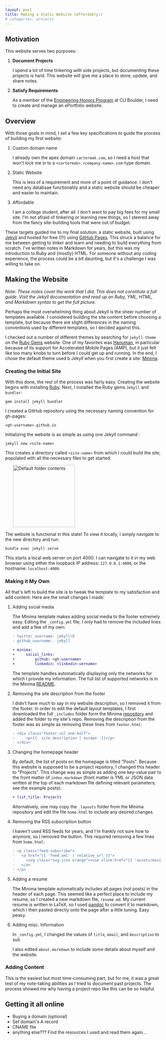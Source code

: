 ```yaml
---
layout: post
title: Making a Static Website (Affordably!)
# categories: projects
---
```


## Motivation

This website serves two purposes:

1. **Document Projects**

    I spend a lot of time tinkering with side projects, but documenting these projects is hard. This website will give me a place to store, update, and share notes. 

1. **Satisfy Requirements**

    As a member of the [Engineering Honors Program](https://cuengineeringhonors.com/) at CU Boulder, I need to create and manage an ePortfolio website. 

## Overview

With those goals in mind, I set a few key specifications to guide the process of building my first website:

1. Custom domain name

    I already own the apex domain `cartermak.com`, so I need a host that won't lock me in to a `<cartermak>.<company-name>.com`-type domain.

2. Static Website

    This is less of a requirement and more of a point of guidance. I don't need any databsae functionality and a static website should be cheaper and easier to maintain. 

3. Affordable

    I am a college student, after all. I don't want to pay big fees for my small site. I'm not afraid of tinkering or learning new things, so I steered away from the fancy site-building tools that were out of budget.

These targets guided me to my final solution: a static website, built using [Jekyll](https://jekyllrb.com/) and hosted for free (!!!) using [GitHub Pages](https://pages.github.com/). This struck a balance for me between getting to tinker and learn and needing to build everything from scratch. I've written notes in Markdown for years, but this was my introduction to Ruby and (mostly) HTML. For someone without any coding experience, the process could be a bit daunting, but it's a challenge I was willing to take on.

## Making the Website

*Note: These notes cover the work that I did. This does not constitute a full guide. Visit the Jekyll documentation and read up on Ruby, YML, HTML, and Markdown syntax to get the full picture.*

Perhaps the most overwhelming thing about Jekyll is the sheer number of templates available. I considered building the site content before choosing a template, but because there are slight differences in the naming conventions used by different templates, so I decided against this. 

I checked out a number of different themes by searching for `jekyll-theme` on the [Ruby Gems](https://rubygems.org/search?utf8=%E2%9C%93&query=jekyll-theme) website. One of my favorites was [Hanuman](https://rubygems.org/gems/hanuman), in particular because of its support for Accelerated Mobile Pages (AMP), but it just felt like too many knobs to turn before I could get up and running. In the end, I chose the default theme used b Jekyll when you first create a site: [Minima](https://github.com/jekyll/minima).

### Creating the Initial Site

With this done, the rest of the process was fairly easy. Creating the website begins with installing [Ruby](https://www.ruby-lang.org/en/). Next, I installed the Ruby gems `Jekyll` and `bundler`:

    gem install jekyll bundler

I created a GitHub repository using the necessary naming convention for gh-pages:

    <gh-username>.github.io

Initializing the website is as simple as using one Jekyll command :

    jekyll new <site-name>

This creates a directory called `<site-name>` from which I could build the site, populated with all the necessary files to get started:

<img src="{{ site.baseurl }}/assets/projects/custom-website/jekyll-folder-scructure.png" alt="Default folder contents" align="center" width=200px hspace=25px>

The website is functional in this state! To view it locally, I simply navigate to the new directory and run:

    bundle exec jekyll serve

This starts a local web server on port 4000. I can navigate to it in my web browser using either the loopback IP address: `127.0.0.1:4000`, or the hostname: `localhost:4000`. 

### Making it My Own

All that's left to build the site is to tweak the template to my satisfaction and add content. Here are the small changes I made:

1. Adding social media

    The Minima template makes adding social media to the footer extremely easy. Editing the `_config.yml` file, I only had to remove the included lines and add a few of my own:

    <!-- TODO: figure out why this syntax doesn't work. Will it work when I change the gem from jekyll to gh-pages? -->

    ```diff
    - twitter_username: jekyllrb
    - github_username:  jekyll

    + minima:
    +     social_links:
    +         github: <gh-username>
    +         linkedin: <linkedin-uername>
    ```

    The template handles automatically displaying only the networks for which I provide my information. The full list of supported networks is in the Minima [README](https://github.com/jekyll/minima/blob/master/README.md).

1. Removing the site description from the footer

    I didn't have much to say in my website description, so I removed it from the footer. In order to edit the default layout templates, I first downloaded the full `_includes` folder form the Minima [repository](https://github.com/jekyll/minima) and added the folder to my site's repo. Removing the description from the footer was as simple as removing these lines from `footer.html`:

    ```diff
    - <div class="footer-col one-half">
    -     <p>{{- site.description | escape -}}</p>
    - </div>
    ```

1. Changing the homepage header

    By default, the list of posts on the homepage is titled "Posts". Because this website is supposed to be a project repsitory, I changed this header to "Projects". This change was as simple as adding one key-value pair to the front matter of `index.markdown` (front matter is YML or JSON data written at the top of each markdown file defining relevant parameters; see the example posts):

    ```diff
    + list_title: Projects
    ```
    
    Alternatively, one may copy the `_layouts` folder from the Minima repository and edit the file `home.html` to include any desired changes.

1. Removing the RSS subscription button

    I haven't used RSS feeds for years, and I'm frankly not sure how to anymore, so I removed the button. This required removing a few lines from `home.html`:

    ```diff
    - <p class="feed-subscribe">
    -   <a href="{{ 'feed.xml' | relative_url }}">
    -     <svg class="svg-icon orange"><use xlink:href="{{ 'assets/minima-social-icons.svg#rss' | relative_url }}"></use></svg><span>Subscribe</span>
    -   </a>
    - </p>
    ```

1. Adding a resume

    The Minima template automatically includes all pages (*not* posts) in the header of each page. This seemed like a perfect place to include my resume, so I created a new markdown file, `resume.md`. My current resume is written in LaTeX, so I used [pandoc]() to convert it to markdown, which I then pasted directly onto the page after a little tuning. Easy peasy.

2. Adding misc. Information

    In `_config.yml`, I changed the values of `title`, `email`, and `description` to suit. 

    I also edited `about.markdown` to include some details about myself and the website.

### Adding Content

This is the easiest but most time-consuming part, but for me, it was a great test of my note-taking abilities as I tried to document past projects. The process showed me why having a project repo like this can be so helpful.

## Getting it all online

<!-- Outline -->

- Buying a domain (optional)
- Set domain's A record
- CNAME file
- anything else??? Find the resources I used and read them again...